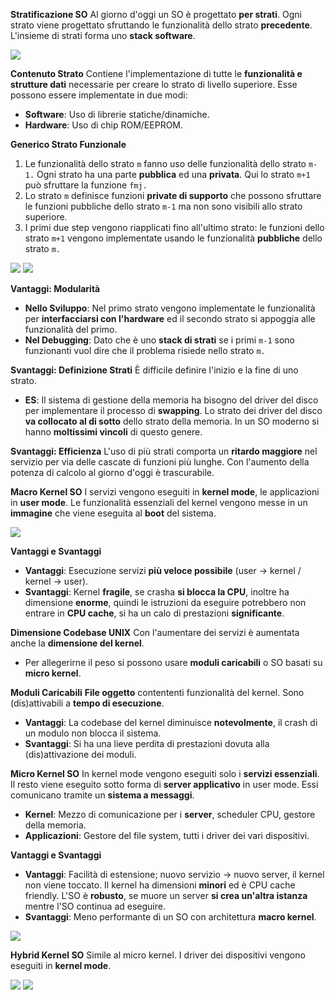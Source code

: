 **Stratificazione SO**
Al giorno d'oggi un SO è progettato **per strati**. Ogni strato viene progettato sfruttando le funzionalità dello strato **precedente**. L'insieme di strati forma uno **stack software**.

![](Stack-Software.png)

**Contenuto Strato**
Contiene l'implementazione di tutte le **funzionalità e strutture dati** necessarie per creare lo strato di livello superiore. Esse possono essere implementate in due modi:
- **Software**:  Uso di librerie statiche/dinamiche.
- **Hardware**: Uso di chip ROM/EEPROM.

**Generico Strato Funzionale**
1) Le funzionalità dello strato `m` fanno uso delle funzionalità dello strato `m-1.` Ogni strato ha una parte **pubblica** ed una **privata**. Qui lo strato `m+1` può sfruttare la funzione `fmj.`
2) Lo strato `m` definisce funzioni **private di supporto** che possono sfruttare le funzioni pubbliche dello strato `m-1` ma non sono visibili allo strato superiore.
3) I primi due step vengono riapplicati fino all'ultimo strato: le funzioni dello strato `m+1` vengono implementate usando le funzionalità **pubbliche** dello strato `m.` 


![](Strato-Funzionale.png)
![](Strato-Funzionale2.png)

**Vantaggi: Modularità**
- **Nello Sviluppo**: Nel primo strato vengono implementate le funzionalità per **interfacciarsi con l'hardware** ed il secondo strato si appoggia alle funzionalità del primo.
- **Nel Debugging**: Dato che è uno **stack di strati** se i primi `m-1` sono funzionanti vuol dire che il problema risiede nello strato `m.`

**Svantaggi: Definizione Strati**
È difficile definire l'inizio e la fine di uno strato.
- **ES**: Il sistema di gestione della memoria ha bisogno del driver del disco per implementare il processo di **swapping**. Lo strato dei driver del disco **va collocato al di sotto** dello strato della memoria. In un SO moderno si hanno **moltissimi vincoli** di questo genere.

**Svantaggi: Efficienza**
L'uso di più strati comporta un **ritardo maggiore** nel servizio per via delle cascate di funzioni più lunghe. Con l'aumento della potenza di calcolo al giorno d'oggi è trascurabile.

**Macro Kernel SO**
I servizi vengono eseguiti in **kernel mode**, le applicazioni in **user mode**. Le funzionalità essenziali del kernel vengono messe in un **immagine** che viene eseguita al **boot** del sistema.

![](Macro-Kernel.png)

**Vantaggi e Svantaggi**
- **Vantaggi**: Esecuzione servizi **più veloce possibile** (user -> kernel / kernel -> user).
- **Svantaggi**: Kernel **fragile**, se crasha **si blocca la CPU**, inoltre ha dimensione **enorme**, quindi le istruzioni da eseguire potrebbero non entrare in **CPU cache**, si ha un calo di prestazioni **significante**.

**Dimensione Codebase UNIX**
Con l'aumentare dei servizi è aumentata anche la **dimensione del kernel**.
- Per allegerirne il peso si possono usare **moduli caricabili** o SO basati su **micro kernel**.

**Moduli Caricabili**
**File oggetto** contententi funzionalità del kernel. Sono (dis)attivabili a **tempo di esecuzione**.
- **Vantaggi**: La codebase del kernel diminuisce **notevolmente**, il crash di un modulo non blocca il sistema.
- **Svantaggi**: Si ha una lieve perdita di prestazioni dovuta alla (dis)attivazione dei moduli.

**Micro Kernel SO**
In kernel mode vengono eseguiti solo i **servizi essenziali**. Il resto viene eseguito sotto forma di **server applicativo** in user mode. Essi comunicano tramite un **sistema a messaggi**.
- **Kernel**: Mezzo di comunicazione per i **server**, scheduler CPU, gestore della memoria.
- **Applicazioni**: Gestore del file system, tutti i driver dei vari dispositivi.

**Vantaggi e Svantaggi**
- **Vantaggi**: Facilità di estensione; nuovo servizio -> nuovo server, il kernel non viene toccato. Il kernel ha dimensioni **minori** ed è CPU cache friendly. L'SO è **robusto**, se muore un server **si crea un'altra istanza** mentre l'SO continua ad eseguire.
- **Svantaggi**: Meno performante di un SO con architettura **macro kernel**.

![](Micro-Kernel.png)

**Hybrid Kernel SO**
Simile al micro kernel. I driver dei dispositivi vengono eseguiti in **kernel mode**.

![](Hybrid-Kernel.png)
![](MVMVH.png)